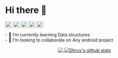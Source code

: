 # Hi there 👋

<a href="https://www.linkedin.com/in/dhruv-garg-7957911ab/">
  <img align="left" alt=" Linkedin" width="22px" src="https://cdn.jsdelivr.net/npm/simple-icons@v3/icons/linkedin.svg" />
</a>
<a href="https://github.com/akuma-dhruv">
  <img align="left" alt=" GitHub" width="22px" src="https://cdn.jsdelivr.net/npm/simple-icons@v3/icons/github.svg" />
</a>
<a href="mailto:dhruvgarg79@gmail.com">
  <img align="left" alt=" Mail" width="22px" src="https://cdn.jsdelivr.net/npm/simple-icons@v3/icons/gmail.svg" />
</a>
<a href="https://www.instagram.com/desperado_dhruv/">
  <img align="left" alt=" Instagram" width="22px" src="https://cdn.jsdelivr.net/npm/simple-icons@v3/icons/instagram.svg" />
</a>
<a href="https://www.hackerrank.com/akuma_Dhruv">
  <img align="left" alt=" HackerRank" width="22px" src="https://cdn.jsdelivr.net/npm/simple-icons@v3/icons/hackerrank.svg" />
</a>
<br></br>
- 🌱 I’m currently learning Data structures <br>
- 👯 I’m looking to collaborate on Any android project
<p align="center">
<a href = " ">
  <img align="center" src="https://github-readme-stats.vercel.app/api/top-langs/?username=akuma-dhruv&theme=synthwave" />
  <img align="center" src="https://github-readme-stats.vercel.app/api?username=akuma-dhruv&show_icons=true&theme=synthwave" alt="Dhruv's github stats"/>
</a>
</p>
<br></br>
